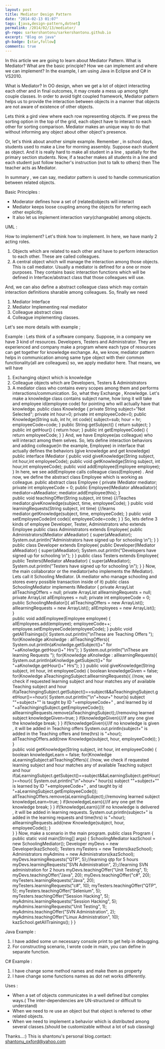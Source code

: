 ```yaml
---
layout: post
title: Mediator Design Pattern
date: "2014-02-13 01:07"
tags: [java,design-pattern,dotnet]
permalink: /2014/02/13/mediator/
gh-repo: sarkershantonu/sarkershantonu.github.io
excerpt: "Blog on java"
gh-badge: [star,follow]
comments: true
---
```

In this article we are going to learn about Mediator Pattern. What is Mediator? What are the basic principle? How we can implement and where we can implement? 
In the example, I am using Java in Eclipse and C# in VS2010.

What is Mediator?
In OO design, when we get a lot of object interacting each other and in final outcomes, it may create a mess up among tight couple classes. In order to avoid tight coupled framework, Mediator pattern helps us to provide the interaction between objects in a manner that objects are not aware of existence of other objects.

Lets think a gird view where each row representing objects. If we press the sorting option in the top of the grid, each object have to interact to each other for sorting comparison. Mediator makes an unique way to do that without informing any object about other object's presence.

Or, let's think about another simple example. Remember , in school days, students used to make a Line for morning assembly. Suppose each student as object. And it is really hard to make all student in a line , spatially for the primary section students. Now, if a teacher makes all students in a line and each student just follow teacher's instruction (not to talk to others) then The teacher acts as Mediator.

In summary , we can say, mediator pattern is used to handle communication between related objects. 

Basic Principles :
- Moderator defines how a set of (related)objects will interact
- Mediator keeps loose coupling among the objects for referring each other explicitly.
- It also let us implement interaction vary(changeable) among objects. 

UML :

How to implement?
Let's think how to implement. In here, we have manly 2 acting roles.
1. Objects which are related to each other and have to perform interaction to each other. These are called colleagues. 
2. A central object which will manage the interaction among those objects. This is call mediator. Usually a mediator is defined for a one or more purposes. They contains basic interaction functions which will be defined in Interface/abstract class that those colleagues will use.

And, we can also define a abstract colleague class which may contain interaction definitions sharable among colleagues. So, finally we need
1. Mediator Interface
2. Mediator Implementing real mediator
3. Colleague abstract class
4. Colleague implementing classes.

Let's see more details with example ; 

Example : Lets think of a software company. Suppose, in a company we have 3 kind of resources. Developers, Testers and Administrator. They are experienced and company make a program where each type of resources can get together for knowledge exchange. As, we know, mediator pattern helps in communication among same type object with their common functionality(all are colleagues) so, we apply mediator here. That means, we will have
1. Exchanging object which is knowledge
2. Colleague objects which are Developers, Testers & Administrators
3. A mediator class who contains every scopes among them and performs interactions/communication. 
So, what they Exchange , Knowledge. Let's make a knowledge class contains subject name, how long it will take and employee id(employee code) for pointing who will actually have that knowledge.
public class Knowledge {
    private String subject="Not Selected";
    private int hour=0;
    private int employeeCode=0;
    public Knowledge(String sub, int hr, int code){
        subject=sub;
        hour = hr;
        employeeCode=code;
    }
    public String getSubject() {
        return subject;
    }
    public int getHour() {
        return hour;
    }
    public int getEmployeeCode() {
        return employeeCode;
    }
}
And, we have Employee(as colleague) who will interact among them selves. So, lets define interaction behaviors and adding colleague(in the example, Employee) in interface that actually defines the behaviors (give knowledge and get knowledge)
public interface IMediator {
    public void giveKnowledge(String subject, int hour,int employeeCode);
    public void getKnowledge(String subject, int hour,int employeeCode);
    public void addEmployee(Employee employee);
}
In here, we see addEmployee  calls colleague class(Employee) . And now, we define the abstract class Employee which is working as colleague. 
public abstract class Employee {
    private IMediator mediator;
    private int employeeCode = 0;
    public Employee(IMediator aMeadiator){
        mediator=aMeadiator;
        mediator.addEmployee(this);
    }    
    public void teachingOffer(String subject, int time) {//Teaches
        mediator.giveKnowledge(subject, time, employeeCode);
    }
    public void learningRequests(String subject, int time) {//learns
        mediator.getKnowledge(subject, time, employeeCode);
    }
    public void setEmployeeCode(int code){
        employeeCode=code;
    }
}
So, lets define 3 kinds of employee Developer, Tester, Administrators who extends Employee
public class Administrators extends Employee{
    public Administrators(IMediator aMeadiator) {
        super(aMeadiator);
        System.out.println("Administrators have signed up for schooling \n");
    }
}
public class Developer extends Employee{
    public Developer(IMediator aMeadiator) {
        super(aMeadiator);
        System.out.println("Developers have signed up for schooling \n");
    }
}
public class Testers extends Employee{
    public Testers(IMediator aMeadiator) {
        super(aMeadiator);
        System.out.println("Testers have signed up for schooling \n");
    }
}
Now, the main collaborator or the mediator(who implements the IMediator). Lets call it Schooling Mediator. 
(A mediator who manage schooling and stores every possible transaction inside of it)
public class SchoolingMediator implements IMediator {
    private ArrayList<Knowledge> allTeachingOffers = null;
    private ArrayList<Knowledge> alllearningRequests = null;
    private ArrayList<Employee> allEmployees = null;
    private int employeeCode = 0;
    public SchoolingMediator(){
        allTeachingOffers = new ArrayList<Knowledge>();
        alllearningRequests = new ArrayList<Knowledge>();
        allEmployees = new ArrayList<Employee>();        
    }    
    public void addEmployee(Employee employee) {
        allEmployees.add(employee);
        employeeCode++;
        employee.setEmployeeCode(employeeCode);
    }
    public void getAllTrainings(){
        System.out.println("\nThese are Teaching Offers ");
        for(Knowledge aKnolwdge : allTeachingOffers){
            System.out.println(aKnolwdge.getSubject()+" for "+aKnolwdge.getHour()+" Hrs");
        }
        System.out.println("\nThese are learning Requests ");
        for(Knowledge aKnolwdge : alllearningRequests){
            System.out.println(aKnolwdge.getSubject()+" for "+aKnolwdge.getHour()+" Hrs");
        }
    }
    public void giveKnowledge(String subject, int hour, int employeeCode) {
        boolean knowledgeGiven = false;
        for(Knowledge aTeachingingSubject:alllearningRequests){
            //now, we check if requested learning subject and hour matches any of available Teaching subject and hour
            if(aTeachingingSubject.getSubject()==subject&&aTeachingingSubject.getHour()==hour){
                System.out.println("\n"+hour+" hour(s) subject \""+subject+"\" is taught by ID "+employeeCode+" , and learned by id "+aTeachingingSubject.getEmployeeCode());
                alllearningRequests.remove(aTeachingingSubject);//removing learned subject
                knowledgeGiven=true;
            }
            if(knowledgeGiven){//if any one give the knowledge
                break;
            }
        }
        if(!knowledgeGiven){//if no knowledge is given , it will be added in Teaching offers
            System.out.println(subject+" is added in the Teaching offers and time(hrs) is "+hour);
            allTeachingOffers.add(new Knowledge(subject, hour, employeeCode));
        }                
    }    
    public void getKnowledge(String subject, int hour, int employeeCode) {
        boolean knowledgeLearn = false;
        for(Knowledge aLearningSubject:allTeachingOffers){
            //now, we check if requested learning subject and hour matches any of available Teaching subject and hour
            if(aLearningSubject.getSubject()==subject&&aLearningSubject.getHour()==hour){
                System.out.println("\n"+hour+" hour(s) subject \""+subject+"\" is learned by ID "+employeeCode+" , and taught by id "+aLearningSubject.getEmployeeCode());
                allTeachingOffers.remove(aLearningSubject);//removing learned subject
                knowledgeLearn=true;
            }
            if(knowledgeLearn){//if any one get the knowledge
                break;
            }
        }
        if(!knowledgeLearn){//if no knowledge is delivered , it will be added in learning requests.
            System.out.println(subject+" is added in the learning requests and time(hrs) is "+hour);
            alllearningRequests.add(new Knowledge(subject, hour, employeeCode));
        }        
    }
}
Now, make a scenario in the main program.
public class Program {
    public static void main(String[] args) {
        SchoolingMediator kazSchool = new SchoolingMediator();
        Developer myDevs = new Developer(kazSchool);
        Testers myTesters = new Testers(kazSchool);
        Administrators myAdmins = new Administrators(kazSchool);        
        myDevs.learningRequests("QTP", 5);//learning qtp for 5 hours
        myDevs.learningRequests("SVN Administration", 2);//learning SVN administration for 2 hours
        myDevs.teachingOffer("Unit Testing", 1);
        myDevs.teachingOffer("Java", 20);
        myDevs.teachingOffer("c#", 20);        
        myTesters.learningRequests("Java", 20);
        myTesters.learningRequests("c#", 10);
        myTesters.teachingOffer("QTP", 5);
        myTesters.teachingOffer("Selenium", 5);
        myTesters.teachingOffer("Session Hacking", 5);        
        myAdmins.learningRequests("Session Hacking", 5);
        myAdmins.learningRequests("Unit Testing", 1);
        myAdmins.teachingOffer("SVN Administration", 2);
        myAdmins.teachingOffer("Linux Administration", 10);
        kazSchool.getAllTrainings();
    }
}

Java Example :
1. I have added some un necessary console print to get help in debugging.
2. For constructing scenario, I wrote code in main, you can define in separate function. 

C# Example :
1. I have change some method names and make them as property 
2. I have change some functions names as dot net works differently. 

Uses :
- When a set of objects communicates in a well defined but complex ways.( The inter-dependencies are UN-structured or difficult to understand)
- When we need to re use an object but that object is referred to other related objects.
- When we need to implement a behavior which is distributed among several classes.(should be customizable without a lot of sub classing) 

Thanks...:)
This is shantonu's personal blog.contact: shantonu_oxford@yahoo.com